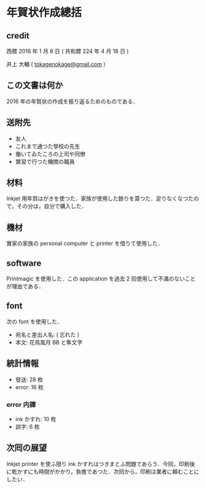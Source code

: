 # 年賀状作成總括

## credit

西暦 2016 年 1 月 8 日 ( 共和暦 224 年 4 月 18 日 )

井上 大輔 ( tokagenokage@gmail.com )

## この文書は何か

2016 年の年賀状の作成を振り返るためのものである．

## 送附先

- 友人
- これまで通つた學校の先生
- 働いてゐたころの上司や同僚
- 實習で行つた機關の職員

## 材料

Inkjet 用年賀はがきを使つた．家族が使用した餘りを貰つた．足りなくなつたので，その分は，自分で購入した．

## 機材

實家の家族の personal computer と printer を借りて使用した．

## software

Printmagic を使用した．この application を過去 2 囘使用して不滿のないことが理由である．

## font

次の font を使用した．

- 宛名と差出人名: ( 忘れた )
- 本文: 花鳥風月 BB と隼文字

## 統計情報

- 發送: 28 枚
- error: 16 枚

### error 内譯

- ink かすれ: 10 枚
- 誤字: 6 枚

## 次囘の展望

Inkjet printer を使ふ限り ink かすれはつきまとふ問題であらう．今囘，印刷後に乾かすにも時間がかかり，負擔であつた．次囘から，印刷は業者に頼むことにしたい．